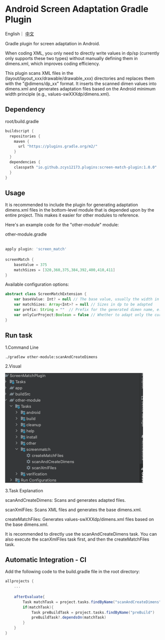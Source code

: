 # Android Screen Adaptation Gradle Plugin 

English｜
[中文](https://github.com/zcys12173/ScreenMatchPlugin/blob/main/docs/README_CN.md)  

Gradle plugin for screen adaptation in Android.  

When coding XML, you only need to directly write values in dp/sp (currently only supports these two types) without manually defining them in dimens.xml, which improves coding efficiency.  

This plugin scans XML files in the (layout/layout_xxx/drawable/drawable_xxx) directories and replaces them with the "@dimens/dp_xx" format. It inserts the scanned dimen values into dimens.xml and generates adaptation files based on the Android minimum width principle (e.g., values-swXXXdp/dimens.xml).  

## Dependency
root/build.gradle
```gradle
buildscript {
  repositories {
    maven {
      url "https://plugins.gradle.org/m2/"
    }
  }
  dependencies {
    classpath "io.github.zcys12173.plugins:screen-match-plugin:1.0.0"
  }
}
```
## Usage
It is recommended to include the plugin for generating adaptation dimens.xml files in the bottom-level module that is depended upon by the entire project. This makes it easier for other modules to reference.  

Here's an example code for the "other-module" module:  

other-module.gradle  
```gradle

apply plugin: 'screen_match'

screenMatch {
    baseValue = 375
    matchSizes = [320,360,375,384,392,400,410,411]
}

```
Available configuration options:  

```gradle
abstract class ScreenMatchExtension {
    var baseValue: Int? = null // The base value, usually the width in dp from the UI design
    var matchSizes: Array<Int>? = null // Sizes in dp to be adapted
    var prefix: String = ""  // Prefix for the generated dimen name, e.g., "{prefix}{dp/sp}_100". If not set, the default is "{dp/sp}_100"
    var onlyCurProject:Boolean = false // Whether to adapt only the current module
}
```
## Run task
1.Command Line  
```shell
./gradlew other-module:scanAndCreateDimens  
```

2.Visual   
  
![Image text](https://raw.githubusercontent.com/zcys12173/ScreenMatchPlugin/main/images/task_position.png)  

3.Task Explanation  

scanAndCreateDimens: Scans and generates adapted files.  

scanXmlFiles: Scans XML files and generates the base dimens.xml.  

createMatchFiles: Generates values-swXXXdp/dimens.xml files based on the base dimens.xml.  

It is recommended to directly use the scanAndCreateDimens task. You can also execute the scanXmlFiles task first, and then the createMatchFiles task.   


## Automatic Integration - CI 

Add the following code to the build.gradle file in the root directory:  

```gradle
allprojects {
    ...

    afterEvaluate{
        Task matchTask = project.tasks.findByName("scanAndCreateDimens")
        if(matchTask){
            Task preBuildTask = project.tasks.findByName("preBuild")
            preBuildTask?.dependsOn(matchTask)
        }
    }
}
```
